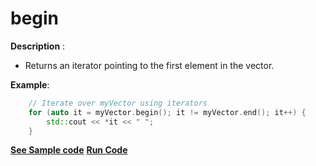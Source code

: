 
# begin

**Description** : 
- Returns an iterator pointing to the first element in the vector.
				
**Example**:
```cpp
	// Iterate over myVector using iterators
	for (auto it = myVector.begin(); it != myVector.end(); it++) {
	    std::cout << *it << " ";
	}
```
**[See Sample code](../snippets/vector/begin.cpp)**
**[Run Code](https://rextester.com/TNG69681)**
